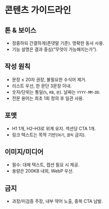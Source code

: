 # 콘텐츠 가이드라인

## 톤 & 보이스
- 정중하되 간결하게(존댓말 기준). 명확한 동사 사용.
- 기능 설명은 결과 중심(“무엇이 가능해지는가”).

## 작성 원칙
- 문장 ≤ 20자 권장, 불필요한 수식어 제거.
- 리스트 우선, 한 문단 3문장 이내.
- 숫자/단위는 통일(`%`, `KB`, `분`). 날짜는 `YYYY-MM-DD`.
- 전문 용어는 최초 1회 정의 후 일관 사용.

## 포맷
- H1 1개, H2–H3로 위계 유지. 섹션당 CTA 1개.
- 링크 텍스트는 목적 기반(`여기`, `클릭` 금지).

## 이미지/미디어
- 필수: 대체 텍스트, 캡션 필요 시 제공.
- 용량은 200KB 내외, WebP 우선.

## 금지
- 과장/미검증 주장, 내부 약어 노출, 중복 CTA 남발.
